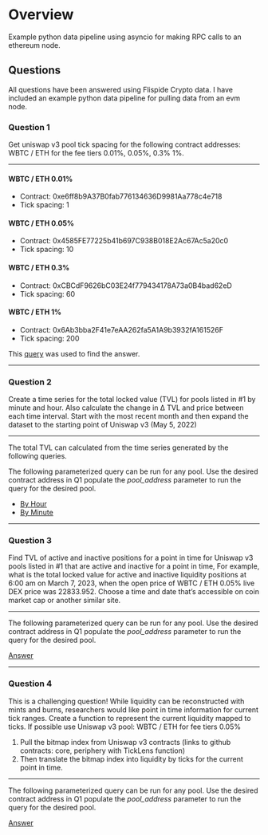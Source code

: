 # Overview

Example python data pipeline using asyncio for making RPC calls to an ethereum node.

## Questions

All questions have been answered using Flispide Crypto data. I have included an example python data pipeline for pulling data from an evm node.

### Question 1

Get uniswap v3 pool tick spacing for the following contract addresses: WBTC / ETH for
the fee tiers 0.01%, 0.05%, 0.3% 1%.
___

#### WBTC / ETH 0.01%

* Contract: 0xe6ff8b9A37B0fab776134636D9981Aa778c4e718
* Tick spacing: 1

#### WBTC / ETH 0.05%

* Contract: 0x4585FE77225b41b697C938B018E2Ac67Ac5a20c0
* Tick spacing: 10

#### WBTC / ETH 0.3%

* Contract: 0xCBCdF9626bC03E24f779434178A73a0B4bad62eD
* Tick spacing: 60

#### WBTC / ETH 1%

* Contract: 0x6Ab3bba2F41e7eAA262fa5A1A9b3932fA161526F
* Tick spacing: 200

This [query](https://flipsidecrypto.xyz/edit/queries/4280b6d5-72b5-44f0-a03a-bc674fb938ec) was used to find the answer.
___

### Question 2

Create a time series for the total locked value (TVL) for pools listed in #1 by minute and hour. Also calculate the change in Δ TVL and price between each time interval. Start with the most recent month and then expand the dataset to the starting point of Uniswap v3 (May 5, 2022)
___
The total TVL can calculated from the time series generated by the following queries.

The following parameterized query can be run for any pool. Use the desired contract address in Q1 populate the *pool_address* parameter to run the query for the desired pool.

* [By Hour](https://flipsidecrypto.xyz/edit/queries/b5d24368-683b-4e41-b208-4d560a84cd27)
* [By Minute](https://flipsidecrypto.xyz/edit/queries/9aea7cf3-489e-4093-badc-34e8e5a513c1)

___

### Question 3

Find TVL of active and inactive positions for a point in time for Uniswap v3 pools listed in #1 that are active and inactive for a point in time,
For example, what is the total locked value for active and inactive liquidity positions at 6:00 am on March 7, 2023, when the open price of WBTC / ETH 0.05% live DEX price was 22833.952. Choose a time and date that’s accessible on coin market cap or another similar site.
___
The following parameterized query can be run for any pool. Use the desired contract address in Q1 populate the *pool_address* parameter to run the query for the desired pool.

[Answer](https://flipsidecrypto.xyz/edit/queries/b05052d6-cefe-4d4d-a75e-a16b25220bbe)

___

### Question 4

This is a challenging question! While liquidity can be reconstructed with mints and burns, researchers would like point in time information for current tick ranges. Create a function to represent the current liquidity mapped to ticks. If possible use Uniswap v3 pool: WBTC / ETH for fee tiers 0.05%

1. Pull the bitmap index from Uniswap v3 contracts (links to github contracts: core, periphery with TickLens function)
2. Then translate the bitmap index into liquidity by ticks for the current point in time.

___
The following parameterized query can be run for any pool. Use the desired contract address in Q1 populate the *pool_address* parameter to run the query for the desired pool.

[Answer](https://flipsidecrypto.xyz/edit/queries/4a1919d8-f58a-40c4-ac55-1e7690f08602)
